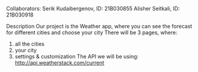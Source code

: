 Collaborators:
Serik Kudaibergenov, ID: 21B030855
Alisher Seitkali, ID: 21B030918

Description
Our project is the Weather app, where you can see the forecast for different cities and choose your city
There will be 3 pages, where:
1) all the cities
2) your city
3) settings & customization
The API we will be using: http://api.weatherstack.com/current
